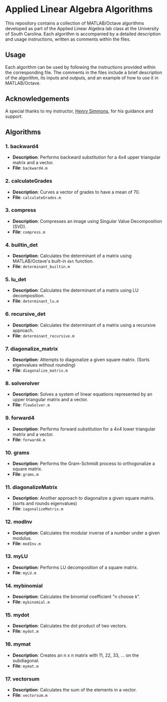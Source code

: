 # Applied Linear Algebra Algorithms

This repository contains a collection of MATLAB/Octave algorithms developed as part of the Applied Linear Algebra lab class at the University of South Carolina. Each algorithm is accompanied by a detailed description and usage instructions, written as comments within the files.

## Usage
Each algorithm can be used by following the instructions provided within the corresponding file. The comments in the files include a brief description of the algorithm, its inputs and outputs, and an example of how to use it in MATLAB/Octave.

## Acknowledgements
A special thanks to my instructor, [Henry Simmons](https://scholar.google.com/citations?user=cgvV_QMAAAAJ&hl=en), for his guidance and support.

## Algorithms

### 1. backward4
- **Description**: Performs backward substitution for a 4x4 upper triangular matrix and a vector.
- **File**: `backward4.m`

### 2. calculateGrades
- **Description**: Curves a vector of grades to have a mean of 70.
- **File**: `calculateGrades.m`

### 3. compress
- **Description**: Compresses an image using Singular Value Decomposition (SVD).
- **File**: `compress.m`

### 4. builtin_det
- **Description**: Calculates the determinant of a matrix using MATLAB/Octave's built-in `det` function.
- **File**: `determinant_builtin.m`

### 5. lu_det
- **Description**: Calculates the determinant of a matrix using LU decomposition.
- **File**: `determinant_lu.m`

### 6. recursive_det
- **Description**: Calculates the determinant of a matrix using a recursive approach.
- **File**: `determinant_recursive.m`

### 7. diagonalize_matrix
- **Description**: Attempts to diagonalize a given square matrix. (Sorts eigenvalues without rounding)
- **File**: `diagonalize_matrix.m`

### 8. solverolver
- **Description**: Solves a system of linear equations represented by an upper triangular matrix and a vector.
- **File**: `flowSolver.m`

### 9. forward4
- **Description**: Performs forward substitution for a 4x4 lower triangular matrix and a vector.
- **File**: `forward4.m`

### 10. grams
- **Description**: Performs the Gram-Schmidt process to orthogonalize a square matrix.
- **File**: `grams.m`

### 11. diagonalizeMatrix
- **Description**: Another approach to diagonalize a given square matrix. (sorts and rounds eigenvalues)
- **File**: `iagonalizeMatrix.m`

### 12. modInv
- **Description**: Calculates the modular inverse of a number under a given modulus.
- **File**: `modInv.m`
  
### 13. myLU
- **Description**: Performs LU decomposition of a square matrix.
- **File**: `myLU.m`
  
### 14. mybinomial
- **Description**: Calculates the binomial coefficient "n choose k".
- **File**: `mybinomial.m`

### 15. mydot
- **Description**: Calculates the dot product of two vectors.
- **File**: `mydot.m`

### 16. mymat
- **Description**: Creates an n x n matrix with 11, 22, 33, ... on the subdiagonal.
- **File**: `mymat.m`

### 17. vectorsum
- **Description**: Calculates the sum of the elements in a vector.
- **File**: `vectorsum.m`

